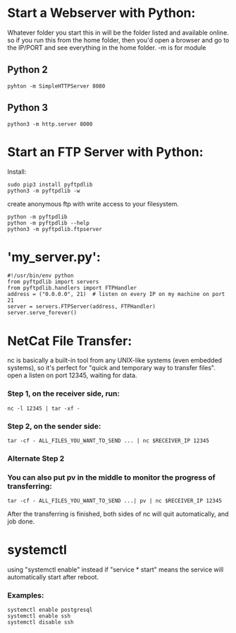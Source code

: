 
# Start a Webserver with Python:
Whatever folder you start this in will be the folder listed and available online. 
so if you run this from the home folder, then you'd open a browser and go to the IP/PORT and see everything in the home folder.
-m is for module
## Python 2
``` 
pyhton -m SimpleHTTPServer 8080
```
## Python 3
```
python3 -m http.server 8000
```

# Start an FTP Server with Python:
Install:
```
sudo pip3 install pyftpdlib
python3 -m pyftpdlib -w  
```

create anonymous ftp with write access to your filesystem.
```
python -m pyftpdlib
python -m pyftpdlib --help
python3 -m pyftpdlib.ftpserver
```

# 'my_server.py':

```
#!/usr/bin/env python
from pyftpdlib import servers
from pyftpdlib.handlers import FTPHandler
address = ("0.0.0.0", 21)  # listen on every IP on my machine on port 21
server = servers.FTPServer(address, FTPHandler)
server.serve_forever()
```

# NetCat File Transfer:
nc is basically a built-in tool from any UNIX-like systems (even embedded systems), so it's perfect for "quick and temporary way to transfer files".
open a listen on port 12345, waiting for data.
### Step 1, on the receiver side, run:
```
nc -l 12345 | tar -xf -
```

### Step 2, on the sender side:
```
tar -cf - ALL_FILES_YOU_WANT_TO_SEND ... | nc $RECEIVER_IP 12345
```
### Alternate Step 2
### You can also put pv in the middle to monitor the progress of transferring:
```
tar -cf - ALL_FILES_YOU_WANT_TO_SEND ...| pv | nc $RECEIVER_IP 12345
```
After the transferring is finished, both sides of nc will quit automatically, and job done.

# systemctl
using "systemctl enable" instead if "service * start" means the service will automatically start after reboot. 

### Examples:
```
systemctl enable postgresql
systemctl enable ssh 
systemctl disable ssh
```

